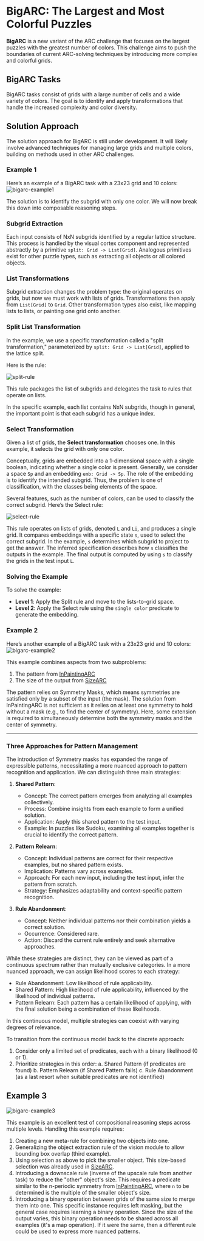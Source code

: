 # BigARC: The Largest and Most Colorful Puzzles

**BigARC** is a new variant of the ARC challenge that focuses on the largest puzzles with the greatest number of colors. This challenge aims to push the boundaries of current ARC-solving techniques by introducing more complex and colorful grids.

## BigARC Tasks

BigARC tasks consist of grids with a large number of cells and a wide variety of colors. The goal is to identify and apply transformations that handle the increased complexity and color diversity.

## Solution Approach

The solution approach for BigARC is still under development. It will likely involve advanced techniques for managing large grids and multiple colors, building on methods used in other ARC challenges.

### Example 1

Here’s an example of a BigARC task with a 23x23 grid and 10 colors:
![bigarc-example1](images/bigarc-example1.png)

The solution is to identify the subgrid with only one color. We will now break this down into composable reasoning steps.

### Subgrid Extraction

Each input consists of NxN subgrids identified by a regular lattice structure. This process is handled by the visual cortex component and represented abstractly by a primitive `split: Grid -> List[Grid]`. Analogous primitives exist for other puzzle types, such as extracting all objects or all colored objects.

### List Transformations

Subgrid extraction changes the problem type: the original operates on grids, but now we must work with lists of grids. Transformations then apply from `List[Grid]` to `Grid`. Other transformation types also exist, like mapping lists to lists, or painting one grid onto another.

### Split List Transformation

In the example, we use a specific transformation called a "split transformation," parameterized by `split: Grid -> List[Grid]`, applied to the lattice split.

Here is the rule:

![split-rule](images/split-rule.png)

This rule packages the list of subgrids and delegates the task to rules that operate on lists.

In the specific example, each list contains NxN subgrids, though in general, the important point is that each subgrid has a unique index.

### Select Transformation

Given a list of grids, the **Select transformation** chooses one. In this example, it selects the grid with only one color.

Conceptually, grids are embedded into a 1-dimensional space with a single boolean, indicating whether a single color is present. Generally, we consider a space `Sp` and an embedding `emb: Grid -> Sp`. The role of the embedding is to identify the intended subgrid. Thus, the problem is one of classification, with the classes being elements of the space.

Several features, such as the number of colors, can be used to classify the correct subgrid. Here’s the Select rule:

![select-rule](images/select-rule.png)

This rule operates on lists of grids, denoted `L` and `Li`, and produces a single grid. It compares embeddings with a specific state `s`, used to select the correct subgrid. In the example, `s` determines which subgrid to project to get the answer. The inferred specification describes how `s` classifies the outputs in the example. The final output is computed by using `s` to classify the grids in the test input `L`.

### Solving the Example

To solve the example:

- **Level 1**: Apply the Split rule and move to the lists-to-grid space.
- **Level 2**: Apply the Select rule using the `single color` predicate to generate the embedding.

### Example 2

Here’s another example of a BigARC task with a 23x23 grid and 10 colors:
![bigarc-example2](images/bigarc-example2.png)

This example combines aspects from two subproblems:
1. The pattern from [InPaintingARC](InPaintingARC.md)
2. The size of the output from [SizeARC](SizeARC.md)

The pattern relies on Symmetry Masks, which means symmetries are satisfied only by a subset of the input (the mask). The solution from InPaintingARC is not sufficient as it relies on at least one symmetry to hold without a mask (e.g., to find the center of symmetry). Here, some extension is required to simultaneously determine both the symmetry masks and the center of symmetry.

---

### Three Approaches for Pattern Management

The introduction of Symmetry masks has expanded the range of expressible patterns, necessitating a more nuanced approach to pattern recognition and application. We can distinguish three main strategies:

1. **Shared Pattern**: 
   - Concept: The correct pattern emerges from analyzing all examples collectively.
   - Process: Combine insights from each example to form a unified solution.
   - Application: Apply this shared pattern to the test input.
   - Example: In puzzles like Sudoku, examining all examples together is crucial to identify the correct pattern.

2. **Pattern Relearn**: 
   - Concept: Individual patterns are correct for their respective examples, but no shared pattern exists.
   - Implication: Patterns vary across examples.
   - Approach: For each new input, including the test input, infer the pattern from scratch.
   - Strategy: Emphasizes adaptability and context-specific pattern recognition.

3. **Rule Abandonment**: 
   - Concept: Neither individual patterns nor their combination yields a correct solution.
   - Occurrence: Considered rare.
   - Action: Discard the current rule entirely and seek alternative approaches.

While these strategies are distinct, they can be viewed as part of a continuous spectrum rather than mutually exclusive categories. In a more nuanced approach, we can assign likelihood scores to each strategy:

- Rule Abandonment: Low likelihood of rule applicability.
- Shared Pattern: High likelihood of rule applicability, influenced by the likelihood of individual patterns.
- Pattern Relearn: Each pattern has a certain likelihood of applying, with the final solution being a combination of these likelihoods.

In this continuous model, multiple strategies can coexist with varying degrees of relevance.

To transition from the continuous model back to the discrete approach:

1. Consider only a limited set of predicates, each with a binary likelihood (0 or 1).
2. Prioritize strategies in this order:
   a. Shared Pattern (if predicates are found)
   b. Pattern Relearn (if Shared Pattern fails)
   c. Rule Abandonment (as a last resort when suitable predicates are not identified)


## Example 3

![bigarc-example3](images/bigarc-example3.png)

This example is an excellent test of compositional reasoning steps across multiple levels. Handling this example requires:

1. Creating a new meta-rule for combining two objects into one.
2. Generalizing the object extraction rule of the vision module to allow bounding box overlap (third example).
3. Using selection as above to pick the smaller object. This size-based selection was already used in [SizeARC](SizeARC.md).
4. Introducing a downscale rule (inverse of the upscale rule from another task) to reduce the "other" object's size. This requires a predicate similar to the n-periodic symmetry from [InPaintingARC](InPaintingARC.md), where `n` to be determined is the multiple of the smaller object's size.
5. Introducing a binary operation between grids of the same size to merge them into one. This specific instance requires left masking, but the general case requires learning a binary operation. Since the size of the output varies, this binary operation needs to be shared across all examples (it's a map operation). If it were the same, then a different rule could be used to express more nuanced patterns.




